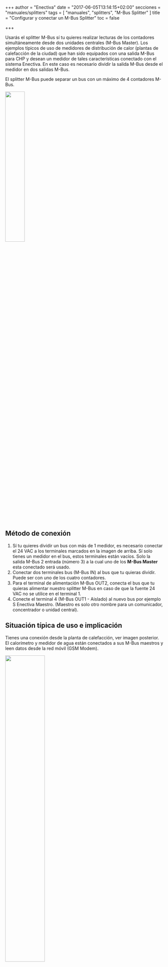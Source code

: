 +++
author = "Enectiva"
date = "2017-06-05T13:14:15+02:00"
secciones = "manuales/splitters"
tags = [
    "manuales",
    "splitters",
    "M-Bus Splitter"
]
title = "Configurar y conectar un M-Bus Splitter"
toc = false

+++

Usarás el splitter M-Bus sí tu quieres realizar lecturas de los contadores simultáneamente desde dos unidades centrales (M-Bus Master). Los ejemplos típicos de uso de medidores de distribución de calor (plantas de calefacción de la ciudad) que han sido equipados con una salida M-Bus para CHP y desean un medidor de tales características conectado con el sistema Enectiva. En este caso es necesario dividir la salida M-Bus desde el medidor en dos salidas M-Bus.

El splitter M-Bus puede separar un bus con un máximo de 4 contadores M-Bus.

<img class="center" src="/images/m-bus-splitter.jpg" style="width:35%"></img>

## Método de conexión

1. Sí tu quieres dividir un bus con más de 1 medidor, es necesario conectar el 24 VAC a los terminales marcados en la imagen de arriba. Sí solo tienes un medidor en el bus, estos terminales están vacíos. Solo la salida M-Bus 2 entrada (número 3) a la cual uno de los **M-Bus Master** esta conectado será usado.
2. Conectar dos terminales bus (M-Bus IN) al bus que tu quieras dividir. Puede ser con uno de los cuatro contadores.
3. Para el terminal de alimentación M-Bus OUT2, conecta el bus que tu quieras alimentar nuestro splitter M-Bus en caso de que la fuente 24 VAC no se utilice en el terminal 1.
4. Conecte el terminal 4 (M-Bus OUT1 - Aislado) al nuevo bus por ejemplo S Enectiva Maestro. (Maestro es solo otro nombre para un comunicador, concentrador o unidad central).

## Situación típica de uso e implicación
Tienes una conexión desde la planta de calefacción, ver imagen posterior. El calorímetro y medidor de agua están conectados a sus M-Bus maestros y leen datos desde la red móvil (GSM Modem).

<img class="center" src="/images/calorimeter-watermeter-to-mbusmaster_es.jpg" style="width:50%"></img>

Solo necesitas leer el calorímetro en Enectiva, es decir, la sección bus (cable M-Bus 1) con el calorímetro necesita estar separado en dos segmentos separados usando un splitter. Ahí será la situación en la imagen. El cable M-Bus esta separado en M-Bus en el maestro original y M-Bus 2 en el Enectiva maestro. (Maestro = Unidad central = Comunicador = Concentrador)

<img class="center" src="/images/calorimeter-watermeter-to-enectiva_es.jpg" style="width:50%"></img>

Para configurar el Splitter del M-Bus, solo los puentes (puente de cortocircuito) en el borde superior del splitter M-Bus.

<img class="center" src="/images/short-circuit-jumper-mbus.jpg"></img>

## Puesta en marcha

1. Cuando la fuente de alimentación este conectada ya sea mediante 24 VAC o salida terminal de energía M-Bus OUT2, no pasa nada. Los diodos empiezan flasheando después de 1-3 minutos aproximádamente. Tarda un rato en cargar los circuitos.
2. Después conectando todos los buses ambos la entrada y las dos salidas, es necesario escanear el bus. Necesitas tirar el puente amarillo y ponerlo de nuevo. Entonces, esperarás unos 10 minutos para que empiece a parpadear un LED en el M-Bus de manera constante. Cuando se conecte el escaneo, este LED parpadeará en 12 segundos. 1 parpadeo significa que hay un medidor en el bus, 2 significa 2 contadores, etc...
3. Siempre dejar el puente azul en la posición 2 cerrado sí la velocidad del M-Bus es 2400 bd/s. (Normalmente lo es)
4. Los puentes negros 3 y 4 siempre están abiertos. El maestro M-Bus leerá cada 1 minuto los datos desde los contadores en el lado M-Bus IN.
5. Siempre dejar el puente rojo en la posición 5 cerrada cuando la velocidad del bus es en el M-Bus OUT2 de 2400 bd/s (normalmente lo es).

## ADVERTENCIA EN CASO DE PROBLEMA!!!

1. Los cables deben estar conectados correctamente.
2. El voltaje al M-Bus IN debe ser mejor que 23 V DC.
3. El voltaje al M-Bus OUT 2 debe ser mejor que 26 V DC.
4. Todos los medidores del lado del bus conectados al M-Bus IN deben tener una dirección primaria M-Bus única.

**Sí los problemas persisten, contacte con el equipo Enectiva.**
